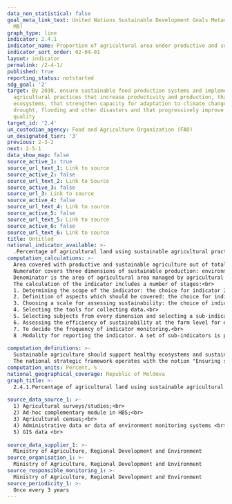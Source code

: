 ```yaml
---
data_non_statistical: false
goal_meta_link_text: United Nations Sustainable Development Goals Metadata (PDF 4.0
  MB)
graph_type: line
indicator: 2.4.1
indicator_name: Proportion of agricultural area under productive and sustainable agriculture
indicator_sort_order: 02-04-01
layout: indicator
permalink: /2-4-1/
published: true
reporting_status: notstarted
sdg_goal: '2'
target: By 2030, ensure sustainable food production systems and implement resilient
  agricultural practices that increase productivity and production, that help maintain
  ecosystems, that strengthen capacity for adaptation to climate change, extreme weather,
  drought, flooding and other disasters and that progressively improve land and soil
  quality
target_id: '2.4'
un_custodian_agency: Food and Agriculture Organization (FAO)
un_designated_tier: '3'
previous: 2-3-2
next: 2-5-1
data_show_map: false
source_active_1: true
source_url_text_1: Link to source
source_active_2: false
source_url_text_2: Link to Source
source_active_3: false
source_url_3: Link to source
source_active_4: false
source_url_text_4: Link to source
source_active_5: false
source_url_text_5: Link to source
source_active_6: false
source_url_text_6: Link to source
title: Untitled
national_indicator_available: >-
  .Percentage of agricultural land using sustainable agricultural practices
computation_calculations: >-
  Area covered with productive and sustainable agriculture out of total agricultural area *100.<br> 
  Numerator covers three dimensions of sustainable production: environmental, economic and social. It covers the agricultural areas of the farms which fulfil the selected sub-indicators for all the three dimensions.<br> 
  Denominator is the area of agricultural area managed by agricultural holdings, defined as amount of agricultural areas used by agricultural holdings which are held (exclusively the ones leased), rented, borrowed, purchased. According to the FAO methodologies, the total agricultural area does not include the fields under the state property and the communal ones used by farms.<br> 
  The calculation of the indicator includes a number of stages:<br> 
  1. Determining the scope of the indicator: the choice for indicator 2.4.1 is to focus on production of crops and growing livestock, excluding forestry, fishing and aquaculture.<br> 
  2. Definition of aspects which should be covered: the choice for indicator 2.4.1 is done to include environment, economic and social aspects in assessing sustainability.<br> 
  3. Choosing a scale for assessing sustainability: the choice of indicator 2.4.1 is performed at the level of the farm, with aggregation at higher levels.<br> 
  4. Selecting the tools for collecting data.<br> 
  5. Selecting subjects from every dimension and selecting a sub-indicator for every subject.<br> 
  6. Assessing the efficiency of sustainability at the farm level for every sub-indicator. To assess the sustainability level of the farm, for every subject, they apply adequate sustainability criteria in line with the corresponding sub-indicators.<br> 
  7. To decide the frequency of indicator monitoring.<br> 
  8 .Modality for reporting the indicator. A set of sub-indicators is presented in the form of a tool dashboard. The tools' bar described above provides an answer regarding the measuring of sustainability at the farm level and aggregated at the national level.<br> 
  
computation_definitions: >-
  Sustainable agriculture should support healthy ecosystems and sustainable management of fields, water, and natural resources, ensuring at the same time world food security. To be sustainable, agriculture should meet the needs of the present and future generations for its products and services, ensuring at the same time profitability, environmental health, social and economic justice (FAO definition).<br> 
  The national strategic framework operates with the notion "Ensuring sustainable management of natural resources in agriculture” which includes: 1) use of innovation practices for managing agricultural fields and water by: (i) enhancing the fields and using modern crop practices by rotation of agricultural crops and diversification of agricultural products, (ii) enhancing irrigation services together with access to modern irrigation infrastructure and equipment; 2) applying environment friendly production technologies, ecological products, including biodiversity: use of innovation production technologies for obtaining ecological products, and 3)  existence of support mechanisms for adapting and mitigating the effects of climate changes on agricultural production and agriculture competitiveness. (General Objective 2 from the National Strategy for Agricultural and Rural Development for 2014-2020, approved via the Government Decision No. 409 dated 04.06.2014, approving the National Strategy for Agricultural and Rural Development for 2014-2020)
computation_units: Percent, %
national_geographical_coverage: Republic of Moldova
graph_title: >-
  2.4.1.Percentage of agricultural land using sustainable agricultural practices<br> 
  
source_data_source_1: >-
  1) Agricultural surveys/studies;<br> 
  2) Ad-hoc complementary module in HBS;<br> 
  3) Agricultural census;<br> 
  4) Administrative data or data of environment monitoring systems <br> 
  5) GIS data <br> 
  
source_data_supplier_1: >-
  Ministry of Agriculture, Regional Development and Environment
source_organisation_1: >-
  Ministry of Agriculture, Regional Development and Environment
source_responsible_monitoring_1: >-
  Ministry of Agriculture, Regional Development and Environment
source_periodicity_1: >-
  Once every 3 years
---
```


